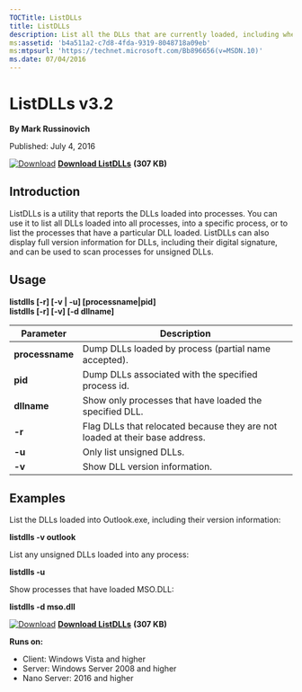 ```yaml
--- 
TOCTitle: ListDLLs
title: ListDLLs
description: List all the DLLs that are currently loaded, including where they are loaded and their version numbers.
ms:assetid: 'b4a511a2-c7d8-4fda-9319-8048718a09eb'
ms:mtpsurl: 'https://technet.microsoft.com/Bb896656(v=MSDN.10)'
ms.date: 07/04/2016
---
```


ListDLLs v3.2
=============

**By Mark Russinovich**

Published: July 4, 2016

[![Download](/media/landing/sysinternals/download_sm.png)](https://download.sysinternals.com/files/ListDlls.zip) [**Download ListDLLs**](https://download.sysinternals.com/files/ListDlls.zip) **(307 KB)**


## Introduction

ListDLLs is a utility that reports the DLLs loaded into processes. You
can use it to list all DLLs loaded into all processes, into a specific
process, or to list the processes that have a particular DLL loaded.
ListDLLs can also display full version information for DLLs, including
their digital signature, and can be used to scan processes for unsigned
DLLs.

## Usage

**listdlls \[-r\] \[-v | -u\] \[processname|pid\]  
listdlls \[-r\] \[-v\] \[-d dllname\]**

 
|Parameter  |Description  |
|---------|---------|
|  **processname**  | Dump DLLs loaded by process (partial name accepted).|
|  **pid**          | Dump DLLs associated with the specified process id.|
|  **dllname**      | Show only processes that have loaded the specified DLL.|
|  **-r**           | Flag DLLs that relocated because they are not loaded at their base address.|
|  **-u**           | Only list unsigned DLLs.|
|  **-v**           | Show DLL version information.|

Examples
--------

List the DLLs loaded into Outlook.exe, including their version
information:

**listdlls -v outlook**

List any unsigned DLLs loaded into any process:

**listdlls -u**

Show processes that have loaded MSO.DLL:

**listdlls -d mso.dll**

[![Download](/media/landing/sysinternals/download_sm.png)](https://download.sysinternals.com/files/ListDlls.zip) [**Download ListDLLs**](https://download.sysinternals.com/files/ListDlls.zip) **(307 KB)**
  
**Runs on:**

-   Client: Windows Vista and higher
-   Server: Windows Server 2008 and higher
-   Nano Server: 2016 and higher



